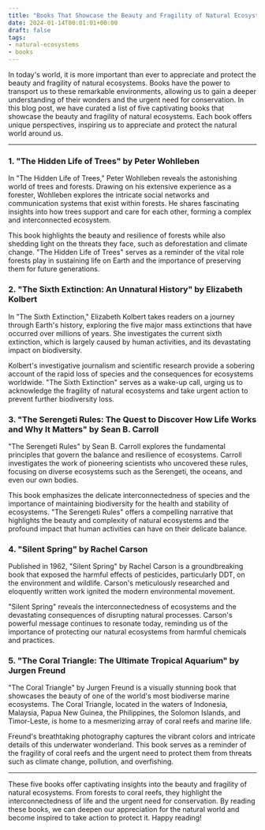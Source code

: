 ```yaml
---
title: "Books That Showcase the Beauty and Fragility of Natural Ecosystems"
date: 2024-01-14T00:01:01+00:00
draft: false
tags:
- natural-ecosystems
- books
---
```


In today's world, it is more important than ever to appreciate and protect the beauty and fragility of natural ecosystems. Books have the power to transport us to these remarkable environments, allowing us to gain a deeper understanding of their wonders and the urgent need for conservation. In this blog post, we have curated a list of five captivating books that showcase the beauty and fragility of natural ecosystems. Each book offers unique perspectives, inspiring us to appreciate and protect the natural world around us.

---

### 1. "The Hidden Life of Trees" by Peter Wohlleben

In "The Hidden Life of Trees," Peter Wohlleben reveals the astonishing world of trees and forests. Drawing on his extensive experience as a forester, Wohlleben explores the intricate social networks and communication systems that exist within forests. He shares fascinating insights into how trees support and care for each other, forming a complex and interconnected ecosystem.

This book highlights the beauty and resilience of forests while also shedding light on the threats they face, such as deforestation and climate change. "The Hidden Life of Trees" serves as a reminder of the vital role forests play in sustaining life on Earth and the importance of preserving them for future generations.

### 2. "The Sixth Extinction: An Unnatural History" by Elizabeth Kolbert

In "The Sixth Extinction," Elizabeth Kolbert takes readers on a journey through Earth's history, exploring the five major mass extinctions that have occurred over millions of years. She investigates the current sixth extinction, which is largely caused by human activities, and its devastating impact on biodiversity.

Kolbert's investigative journalism and scientific research provide a sobering account of the rapid loss of species and the consequences for ecosystems worldwide. "The Sixth Extinction" serves as a wake-up call, urging us to acknowledge the fragility of natural ecosystems and take urgent action to prevent further biodiversity loss.

### 3. "The Serengeti Rules: The Quest to Discover How Life Works and Why It Matters" by Sean B. Carroll

"The Serengeti Rules" by Sean B. Carroll explores the fundamental principles that govern the balance and resilience of ecosystems. Carroll investigates the work of pioneering scientists who uncovered these rules, focusing on diverse ecosystems such as the Serengeti, the oceans, and even our own bodies.

This book emphasizes the delicate interconnectedness of species and the importance of maintaining biodiversity for the health and stability of ecosystems. "The Serengeti Rules" offers a compelling narrative that highlights the beauty and complexity of natural ecosystems and the profound impact that human activities can have on their delicate balance.

### 4. "Silent Spring" by Rachel Carson

Published in 1962, "Silent Spring" by Rachel Carson is a groundbreaking book that exposed the harmful effects of pesticides, particularly DDT, on the environment and wildlife. Carson's meticulously researched and eloquently written work ignited the modern environmental movement.

"Silent Spring" reveals the interconnectedness of ecosystems and the devastating consequences of disrupting natural processes. Carson's powerful message continues to resonate today, reminding us of the importance of protecting our natural ecosystems from harmful chemicals and practices.

### 5. "The Coral Triangle: The Ultimate Tropical Aquarium" by Jurgen Freund

"The Coral Triangle" by Jurgen Freund is a visually stunning book that showcases the beauty of one of the world's most biodiverse marine ecosystems. The Coral Triangle, located in the waters of Indonesia, Malaysia, Papua New Guinea, the Philippines, the Solomon Islands, and Timor-Leste, is home to a mesmerizing array of coral reefs and marine life.

Freund's breathtaking photography captures the vibrant colors and intricate details of this underwater wonderland. This book serves as a reminder of the fragility of coral reefs and the urgent need to protect them from threats such as climate change, pollution, and overfishing.

---

These five books offer captivating insights into the beauty and fragility of natural ecosystems. From forests to coral reefs, they highlight the interconnectedness of life and the urgent need for conservation. By reading these books, we can deepen our appreciation for the natural world and become inspired to take action to protect it. Happy reading!